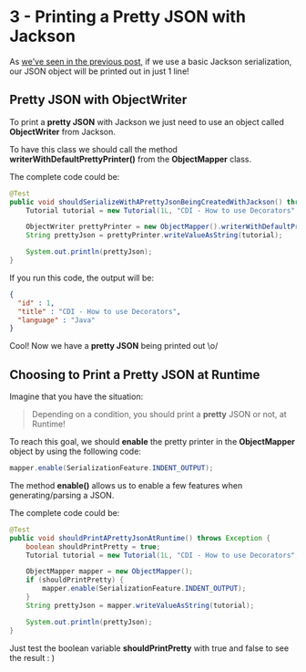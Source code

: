 # 3 - Printing a Pretty JSON with Jackson

As [we've seen in the previous post](), if we use a basic Jackson serialization, our JSON object will be printed out in just 1 line!

## Pretty JSON with ObjectWriter

To print a **pretty JSON** with Jackson we just need to use an object called **ObjectWriter** from Jackson.

To have this class we should call the method **writerWithDefaultPrettyPrinter()** from the **ObjectMapper** class.

The complete code could be:

```java
@Test
public void shouldSerializeWithAPrettyJsonBeingCreatedWithJackson() throws Exception {
	Tutorial tutorial = new Tutorial(1L, "CDI - How to use Decorators", "Java");

	ObjectWriter prettyPrinter = new ObjectMapper().writerWithDefaultPrettyPrinter();
	String prettyJson = prettyPrinter.writeValueAsString(tutorial);

	System.out.println(prettyJson);
}
```

If you run this code, the output will be:

```json
{
  "id" : 1,
  "title" : "CDI - How to use Decorators",
  "language" : "Java"
}
```

Cool! Now we have a **pretty JSON** being printed out \o/

## Choosing to Print a Pretty JSON at Runtime

Imagine that you have the situation:

> Depending on a condition, you should print a **pretty** JSON or not, at Runtime!

To reach this goal, we should **enable** the pretty printer in the **ObjectMapper** object by using the following code:

```java
mapper.enable(SerializationFeature.INDENT_OUTPUT);
```

The method **enable()** allows us to enable a few features when generating/parsing a JSON.

The complete code could be:

```java
@Test
public void shouldPrintAPrettyJsonAtRuntime() throws Exception {
	boolean shouldPrintPretty = true;
	Tutorial tutorial = new Tutorial(1L, "CDI - How to use Decorators", "Java");

	ObjectMapper mapper = new ObjectMapper();
	if (shouldPrintPretty) {
		mapper.enable(SerializationFeature.INDENT_OUTPUT);
	}
	String prettyJson = mapper.writeValueAsString(tutorial);

	System.out.println(prettyJson);
}
```

Just test the boolean variable **shouldPrintPretty** with true and false to see the result : )
